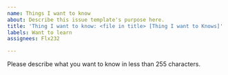 ```yaml
---
name: Things I want to know
about: Describe this issue template's purpose here.
title: 'Thing I want to know: <file in title> [Thing I want to Knows]'
labels: Want to learn
assignees: Flx232

---
```


Please describe what you want to know in less than 255 characters.
